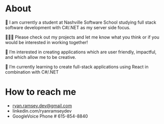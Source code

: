 About
======
📖 I am currently a student at Nashville Software School studying full stack software development with C#/.NET as my server side focus.

🧑🏻‍💻 Please check out my projects and let me know what you think or if you would be interested in working together!

👀 I’m interested in creating applications which are user friendly, impactful, and which allow me to be creative.

🌱 I’m currently learning to create full-stack applications using React in combination with C#/.NET

How to reach me
=============
-   ryan.ramsey.dev@gmail.com
-   linkedin.com/ryanramseydev
-   GoogleVoice Phone # 615-854-8840
